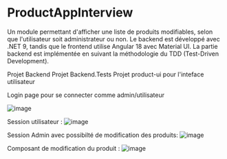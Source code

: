 # ProductAppInterview

Un module permettant d'afficher une liste de produits modifiables, selon que l'utilisateur soit administrateur ou non. Le backend est développé avec .NET 9, tandis que le frontend utilise Angular 18 avec Material UI. La partie backend est implémentée en suivant la méthodologie du TDD (Test-Driven Development).

Projet Backend
Projet Backend.Tests 
Projet product-ui pour l'inteface utilisateur

Login page pour se connecter comme admin/utilisateur

![image](https://github.com/user-attachments/assets/8b3a3744-e77c-4fd3-9559-cf4a6163913e)

Session utilisateur : 
![image](https://github.com/user-attachments/assets/f470de86-a273-4e46-a95c-41783d485297)

Session Admin avec possibilté de modification des produits: 
![image](https://github.com/user-attachments/assets/93d6ea4b-bb26-4301-95be-ec45447fe791)

Composant de modification du produit :
![image](https://github.com/user-attachments/assets/ec386a1a-2347-43e3-bc5c-f8a80c241e72)



